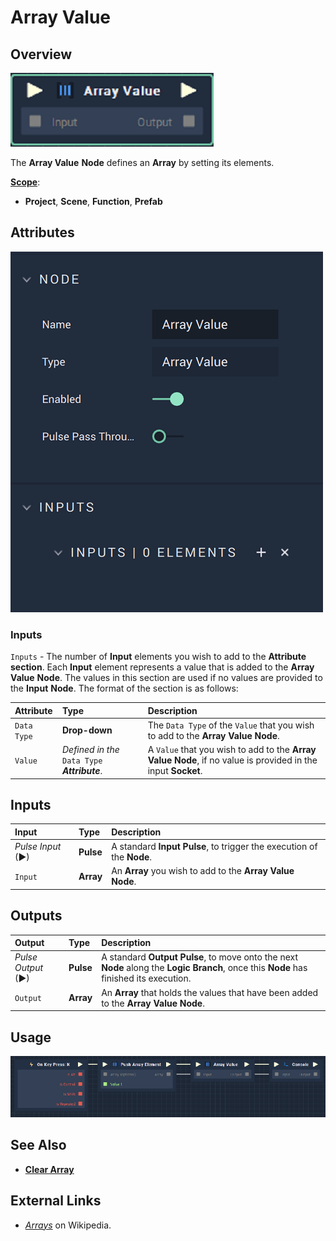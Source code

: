 # Array Value

## Overview

![The Array Value Node.](../../.gitbook/assets/array-value.PNG)

The **Array Value** **Node** defines an **Array** by setting its elements.

[**Scope**](../overview.md#scopes):
*  **Project**, **Scene**, **Function**, **Prefab**

## Attributes

![The Array Value Node Attributes](../../.gitbook/assets/arrayvalueattributes.png)

### Inputs

`Inputs` - The number of **Input** elements you wish to add to the **Attribute section**. Each **Input** element represents a value that is added to the **Array Value** **Node**. The values in this section are used if no values are provided to the **Input** **Node**. The format of the section is as follows:

| Attribute | Type | Description |
| :--- | :--- | :--- |
| `Data Type` | **Drop-down** | The `Data Type` of the `Value` that you wish to add to the **Array Value** **Node**. |
| `Value` | _Defined in the_ `Data Type` _**Attribute**_. | A `Value` that you wish to add to the **Array Value** **Node**, if no value is provided in the input **Socket**. |

## Inputs

| Input | Type | Description |
| :--- | :--- | :--- |
| _Pulse Input_ \(►\) | **Pulse** | A standard **Input Pulse**, to trigger the execution of the **Node**. |
| `Input` | **Array** | An **Array** you wish to add to the **Array Value** **Node**. |

## Outputs

| Output | Type | Description |
| :--- | :--- | :--- |
| _Pulse Output_ \(►\) | **Pulse** | A standard **Output Pulse**, to move onto the next **Node** along the **Logic Branch**, once this **Node** has finished its execution. |
| `Output` | **Array** | An **Array** that holds the values that have been added to the **Array Value** **Node**. |

## Usage

![The Array Value Node Usage.](../../.gitbook/assets/array-value-usage.PNG)

## See Also

* [**Clear Array**](clear-array.md)

## External Links

* [_Arrays_](https://en.wikipedia.org/wiki/Array_data_structure#:~:text=In%20computer%20science%2C%20an%20array,one%20array%20index%20or%20key.) on Wikipedia.

